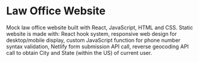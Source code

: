 # Law Office Website

Mock law office website built with React, JavaScript, HTML and CSS. Static website is made with: React hook system, responsive web design for desktop/mobile display, custom JavaScript function for phone number syntax validation, Netlify form submission API call, reverse geocoding API call to obtain City and State (within the US) of current user.
